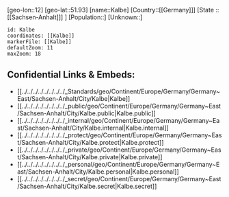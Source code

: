 ﻿---
location: [51.93,12]
mapzoom: [7,12] 
mapmarker: city 
type: City
tags:
- geo/City


SpocWebEntityId: 31263
isDeleted: false
confidential: public

---
[geo-lon::12]
[geo-lat::51.93]
[name::Kalbe]
[Country::[[Germany]]]
[State ::[[Sachsen-Anhalt]]] ]
[Population::]
[Unknown::]


```leaflet
id: Kalbe
coordinates: [[Kalbe]]
markerFile: [[Kalbe]]
defaultZoom: 11 
maxZoom: 18
```


## Confidential Links & Embeds: 
- [[../../../../../../../../_Standards/geo/Continent/Europe/Germany/Germany~East/Sachsen-Anhalt/City/Kalbe|Kalbe]] 
- [[../../../../../../../../_public/geo/Continent/Europe/Germany/Germany~East/Sachsen-Anhalt/City/Kalbe.public|Kalbe.public]] 
- [[../../../../../../../../_internal/geo/Continent/Europe/Germany/Germany~East/Sachsen-Anhalt/City/Kalbe.internal|Kalbe.internal]] 
- [[../../../../../../../../_protect/geo/Continent/Europe/Germany/Germany~East/Sachsen-Anhalt/City/Kalbe.protect|Kalbe.protect]] 
- [[../../../../../../../../_private/geo/Continent/Europe/Germany/Germany~East/Sachsen-Anhalt/City/Kalbe.private|Kalbe.private]] 
- [[../../../../../../../../_personal/geo/Continent/Europe/Germany/Germany~East/Sachsen-Anhalt/City/Kalbe.personal|Kalbe.personal]] 
- [[../../../../../../../../_secret/geo/Continent/Europe/Germany/Germany~East/Sachsen-Anhalt/City/Kalbe.secret|Kalbe.secret]] 
